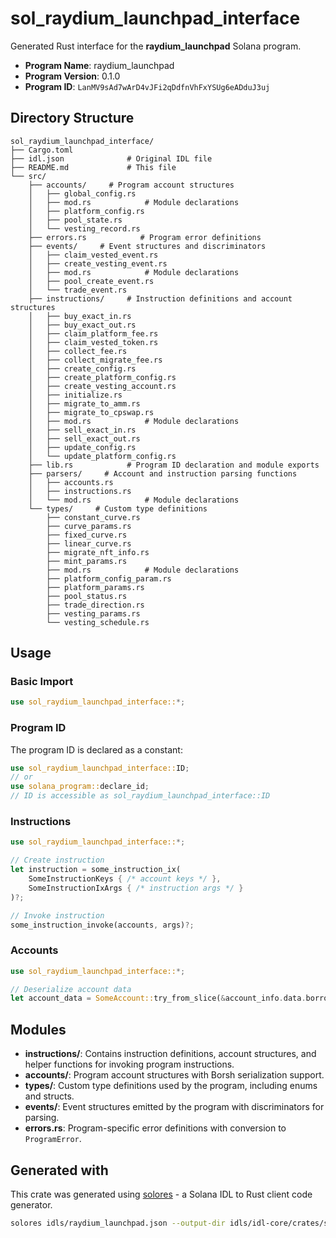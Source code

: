 # sol_raydium_launchpad_interface

Generated Rust interface for the **raydium_launchpad** Solana program.

- **Program Name**: raydium_launchpad
- **Program Version**: 0.1.0
- **Program ID**: `LanMV9sAd7wArD4vJFi2qDdfnVhFxYSUg6eADduJ3uj`

## Directory Structure

```
sol_raydium_launchpad_interface/ 
├── Cargo.toml
├── idl.json              # Original IDL file
├── README.md             # This file
└── src/
    ├── accounts/     # Program account structures
    │   ├── global_config.rs
    │   ├── mod.rs            # Module declarations
    │   ├── platform_config.rs
    │   ├── pool_state.rs
    │   └── vesting_record.rs
    ├── errors.rs            # Program error definitions
    ├── events/     # Event structures and discriminators
    │   ├── claim_vested_event.rs
    │   ├── create_vesting_event.rs
    │   ├── mod.rs            # Module declarations
    │   ├── pool_create_event.rs
    │   └── trade_event.rs
    ├── instructions/     # Instruction definitions and account structures
    │   ├── buy_exact_in.rs
    │   ├── buy_exact_out.rs
    │   ├── claim_platform_fee.rs
    │   ├── claim_vested_token.rs
    │   ├── collect_fee.rs
    │   ├── collect_migrate_fee.rs
    │   ├── create_config.rs
    │   ├── create_platform_config.rs
    │   ├── create_vesting_account.rs
    │   ├── initialize.rs
    │   ├── migrate_to_amm.rs
    │   ├── migrate_to_cpswap.rs
    │   ├── mod.rs            # Module declarations
    │   ├── sell_exact_in.rs
    │   ├── sell_exact_out.rs
    │   ├── update_config.rs
    │   └── update_platform_config.rs
    ├── lib.rs            # Program ID declaration and module exports
    ├── parsers/     # Account and instruction parsing functions
    │   ├── accounts.rs
    │   ├── instructions.rs
    │   └── mod.rs            # Module declarations
    └── types/     # Custom type definitions
        ├── constant_curve.rs
        ├── curve_params.rs
        ├── fixed_curve.rs
        ├── linear_curve.rs
        ├── migrate_nft_info.rs
        ├── mint_params.rs
        ├── mod.rs            # Module declarations
        ├── platform_config_param.rs
        ├── platform_params.rs
        ├── pool_status.rs
        ├── trade_direction.rs
        ├── vesting_params.rs
        └── vesting_schedule.rs

```

## Usage

### Basic Import

```rust
use sol_raydium_launchpad_interface::*;
```

### Program ID

The program ID is declared as a constant:

```rust
use sol_raydium_launchpad_interface::ID;
// or
use solana_program::declare_id;
// ID is accessible as sol_raydium_launchpad_interface::ID
```


### Instructions

```rust
use sol_raydium_launchpad_interface::*;

// Create instruction
let instruction = some_instruction_ix(
    SomeInstructionKeys { /* account keys */ },
    SomeInstructionIxArgs { /* instruction args */ }
)?;

// Invoke instruction  
some_instruction_invoke(accounts, args)?;
```

### Accounts

```rust
use sol_raydium_launchpad_interface::*;

// Deserialize account data
let account_data = SomeAccount::try_from_slice(&account_info.data.borrow())?;
```

## Modules

- **instructions/**: Contains instruction definitions, account structures, and helper functions for invoking program instructions.
- **accounts/**: Program account structures with Borsh serialization support.
- **types/**: Custom type definitions used by the program, including enums and structs.
- **events/**: Event structures emitted by the program with discriminators for parsing.
- **errors.rs**: Program-specific error definitions with conversion to `ProgramError`.

## Generated with

This crate was generated using [solores](https://github.com/cpkt9762/solores) - a Solana IDL to Rust client code generator.

```bash
solores idls/raydium_launchpad.json --output-dir idls/idl-core/crates/sol_raydium_launchpad_interface/sol_raydium_launchpad_interface --output-crate-name sol_raydium_launchpad_interface
```
